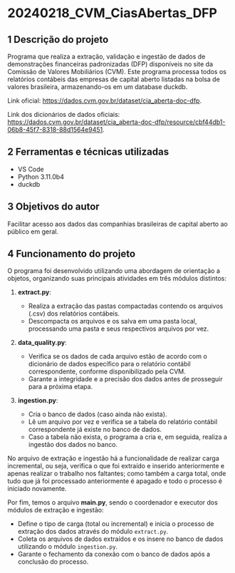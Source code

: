 # 20240218_CVM_CiasAbertas_DFP

## 1 Descrição do projeto

Programa que realiza a extração, validação e ingestão de dados
de demonstrações financeiras padronizadas (DFP) disponíveis no site da
Comissão de Valores Mobiliários (CVM). Este programa processa todos os
relatórios contábeis das empresas de capital aberto listadas na bolsa de
valores brasileira, armazenando-os em um database duckdb.

Link oficial: https://dados.cvm.gov.br/dataset/cia_aberta-doc-dfp.

Link dos dicionários de dados oficiais: https://dados.cvm.gov.br/dataset/cia_aberta-doc-dfp/resource/cbf44db1-06b8-45f7-8318-88d1564e9451.

## 2 Ferramentas e técnicas utilizadas

- VS Code
- Python 3.11.0b4
- duckdb

## 3 Objetivos do autor

Facilitar acesso aos dados das companhias brasileiras de capital aberto
ao público em geral.

## 4 Funcionamento do projeto

O programa foi desenvolvido utilizando uma abordagem de orientação a objetos,
organizando suas principais atividades em três módulos distintos:

1. **extract.py**:
    - Realiza a extração das pastas compactadas contendo os arquivos (.csv) dos
    relatórios contábeis.
    - Descompacta os arquivos e os salva em uma pasta local, processando uma
    pasta e seus respectivos arquivos por vez.

2. **data_quality.py**:
    - Verifica se os dados de cada arquivo estão de acordo com o dicionário de
    dados específico para o relatório contábil correspondente, conforme disponibilizado pela CVM.
    - Garante a integridade e a precisão dos dados antes de prosseguir para a
    próxima etapa.

3. **ingestion.py**:
    - Cria o banco de dados (caso ainda não exista).
    - Lê um arquivo por vez e verifica se a tabela do relatório contábil
    correspondente já existe no banco de dados.
    - Caso a tabela não exista, o programa a cria e, em seguida, realiza a
    ingestão dos dados no banco.

No arquivo de extração e ingestão há a funcionalidade de realizar carga incremental,
ou seja, verifica o que foi extraído e inserido anteriormente e apenas realizar
o trabalho nos faltantes; como também a carga total, onde tudo que já foi processado
anteriormente é apagado e todo o processo é iniciado novamente.

Por fim, temos o arquivo **main.py**, sendo o coordenador e executor dos módulos
de extração e ingestão:

- Define o tipo de carga (total ou incremental) e inicia o processo de extração
dos dados através do módulo `extract.py`.
- Coleta os arquivos de dados extraídos e os insere no banco de dados utilizando
o módulo `ingestion.py`.
- Garante o fechamento da conexão com o banco de dados após a conclusão do processo.
